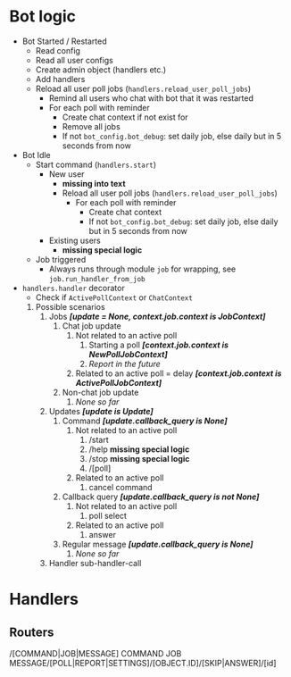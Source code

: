 # Bot logic

- Bot Started / Restarted
    - Read config
    - Read all user configs
    - Create admin object (handlers etc.)
    - Add handlers
    - Reload all user poll jobs (`handlers.reload_user_poll_jobs`)
        - Remind all users who chat with bot that it was restarted
        - For each poll with reminder
            - Create chat context if not exist for
            - Remove all jobs
            - If not `bot_config.bot_debug`: set daily job, else daily but in 5 seconds from now
- Bot Idle
    - Start command (`handlers.start`)
        - New user
            - **missing into text**
            - Reload all user poll jobs (`handlers.reload_user_poll_jobs`)
                - For each poll with reminder
                    - Create chat context
                    - If not `bot_config.bot_debug`: set daily job, else daily but in 5 seconds from now
        - Existing users
            - **missing special logic**
    - Job triggered
        - Always runs through module `job` for wrapping, see `job.run_handler_from_job`
- `handlers.handler` decorator
    - Check if `ActivePollContext` or `ChatContext`
    1. Possible scenarios
        1. Jobs ***[update = None, context.job.context is JobContext]***
            1. Chat job update
                1. Not related to an active poll
                    1. Starting a poll ***[context.job.context is NewPollJobContext]***
                    2. *Report in the future*
                2. Related to an active poll = delay ***[context.job.context is ActivePollJobContext]***
            2. Non-chat job update
                1. *None so far*
        2. Updates ***[update is Update]***
            1. Command ***[update.callback_query is None]***
                1. Not related to an active poll
                    1. /start
                    2. /help **missing special logic**
                    3. /stop **missing special logic**
                    4. /[poll]
                2. Related to an active poll
                    1. cancel command
            2. Callback query ***[update.callback_query is not None]***
                1. Not related to an active poll
                    1. poll select
                2. Related to an active poll
                    1. answer
            3. Regular message ***[update.callback_query is None]***
                1. *None so far*
        3. Handler sub-handler-call

# Handlers

## Routers

/[COMMAND|JOB|MESSAGE]
    COMMAND
    JOB
    MESSAGE/[POLL|REPORT|SETTINGS]/[OBJECT.ID]/[SKIP|ANSWER]/[id]
